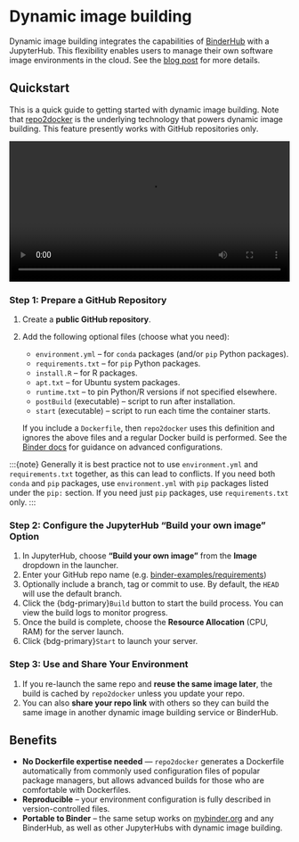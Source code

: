 # Dynamic image building

Dynamic image building integrates the capabilities of [BinderHub](https://binderhub.readthedocs.io/en/latest/) with a JupyterHub. This flexibility enables users to manage their own software image environments in the cloud. See the [blog post](https://2i2c.org/blog/2024/jupyterhub-binderhub-gesis/) for more details.

## Quickstart

This is a quick guide to getting started with dynamic image building. Note that [repo2docker](https://repo2docker.readthedocs.io/en/latest/) is the underlying technology that powers dynamic image building. This feature presently works with GitHub repositories only.

<video width="100%" autoplay loop>
  <source src="/_static/videos/demo-dynamic-image-building.mp4" type="video/mp4">
  Your browser does not support the video tag.
</video>

### Step 1: Prepare a GitHub Repository

1. Create a **public GitHub repository**.
2. Add the following optional files (choose what you need):

   * `environment.yml` – for `conda` packages (and/or `pip` Python packages).
   * `requirements.txt` – for `pip` Python packages.
   * `install.R` – for R packages.
   * `apt.txt` – for Ubuntu system packages.
   * `runtime.txt` – to pin Python/R versions if not specified elsewhere.
   * `postBuild` (executable) – script to run after installation.
   * `start` (executable) – script to run each time the container starts.

   If you include a `Dockerfile`, then `repo2docker` uses this definition and ignores the above files and a regular Docker build is performed. See the [Binder docs](https://mybinder.readthedocs.io/en/latest/tutorials/dockerfile.html) for guidance on advanced configurations.

:::{note}
Generally it is best practice not to use `environment.yml` and `requirements.txt` together, as this can lead to conflicts. If you need both `conda` and `pip` packages, use `environment.yml` with `pip` packages listed under the `pip:` section. If you need just `pip` packages, use `requirements.txt` only.
:::

### Step 2: Configure the JupyterHub “Build your own image” Option

1. In JupyterHub, choose **“Build your own image”** from the **Image** dropdown in the launcher.
2. Enter your GitHub repo name (e.g. [binder-examples/requirements](https://github.com/binder-examples/requirements))
3. Optionally include a branch, tag or commit to use. By default, the `HEAD` will use the default branch.
4. Click the {bdg-primary}`Build` button to start the build process. You can view the build logs to monitor progress.
5. Once the build is complete, choose the **Resource Allocation** (CPU, RAM) for the server launch.
6. Click {bdg-primary}`Start` to launch your server.

### Step 3: Use and Share Your Environment

1. If you re-launch the same repo and **reuse the same image later**, the build is cached by `repo2docker` unless you update your repo.
1. You can also **share your repo link** with others so they can build the same image in another dynamic image building service or BinderHub.

## Benefits

* **No Dockerfile expertise needed** — `repo2docker` generates a Dockerfile automatically from commonly used configuration files of popular package managers, but allows advanced builds for those who are comfortable with Dockerfiles.
* **Reproducible** – your environment configuration is fully described in version-controlled files.
* **Portable to Binder** – the same setup works on [mybinder.org](https://mybinder.org) and any BinderHub, as well as other JupyterHubs with dynamic image building.
